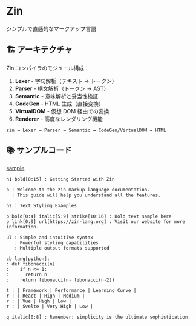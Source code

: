 # Zin

シンプルで直感的なマークアップ言語

## 🏗️ アーキテクチャ

Zin コンパイラのモジュール構成：

1. **Lexer** - 字句解析（テキスト → トークン）
2. **Parser** - 構文解析（トークン → AST）
3. **Semantic** - 意味解析と妥当性検証
4. **CodeGen** - HTML 生成（直接変換）
5. **VirtualDOM** - 仮想 DOM 経由での変換
6. **Renderer** - 高度なレンダリング機能

```
zin → Lexer → Parser → Semantic → CodeGen/VirtualDOM → HTML
```

## 📚 サンプルコード

[sample](https://github.com/ryotarofr/zin_lang/blob/main/mock/example_simple.zin)

```zin
h1 bold[0:15] : Getting Started with Zin

p : Welcome to the zin markup language documentation.
  : This guide will help you understand all the features.

h2 : Text Styling Examples

p bold[0:4] italic[5:9] strike[10:16] : Bold text sample here
p link[0:9] url[https://zin-lang.org] : Visit our website for more information.

ul : Simple and intuitive syntax
   : Powerful styling capabilities
   : Multiple output formats supported

cb lang[python]:
: def fibonacci(n)
:    if n <= 1:
:      return n
:    return fibonacci(n- fibonacci(n-2))

t : | Framework | Performance | Learning Curve |
r : | React | High | Medium |
r : | Vue | High | Low |
r : | Svelte | Very High | Low |

q italic[0:8] : Remember: simplicity is the ultimate sophistication.
```
